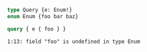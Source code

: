 ```graphql
type Query {e: Enum!}
enum Enum {foo bar baz}
```

```graphql
query { e { foo } }
```

```
1:13: field "foo" is undefined in type Enum
```